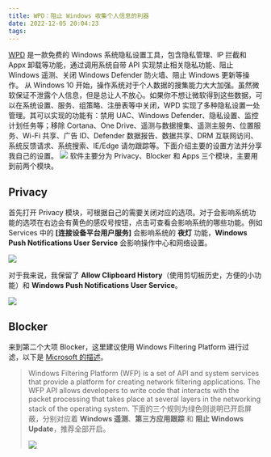 ```yaml
---
title: WPD：阻止 Windows 收集个人信息的利器
date: 2022-12-05 20:04:23
tags:
---
```


[WPD](https://wpd.app) 是一款免费的 Windows 系统隐私设置工具，包含隐私管理、IP 拦截和 Appx 卸载等功能，通过调用系统自带 API 实现禁止相关隐私功能、阻止 Windows 遥测、关闭 Windows Defender 防火墙、阻止 Windows 更新等操作。
从 Windows 10 开始，操作系统对于个人数据的搜集能力大大加强。虽然微软保证不泄露个人信息，但是总让人不放心。如果你不想让微软得到这些数据，可以在系统设置、服务、组策略、注册表等中关闭，WPD 实现了多种隐私设置一处管理。其可以实现的功能有：禁用 UAC、Windows Defender、隐私设置、监控计划任务等；移除 Cortana、One Drive、遥测与数据搜集、遥测主服务、位置服务、Wi-Fi 共享、广告 ID、Defender 数据报告、数据共享、DRM 互联网访问、系统反馈请求、系统搜索、IE/Edge 请勿跟踪等。下面介绍主要的设置方法并分享我自己的设置。
![](1670228218069.png)
软件主要分为 Privacy、Blocker 和 Apps 三个模块，主要用到前两个模块。

## Privacy

首先打开 Privacy 模块，可根据自己的需要关闭对应的选项。对于会影响系统功能的选项在右边会有黄色的感叹号按钮，点击可查看会影响系统的哪些功能。例如 Services 中的 **[连接设备平台用户服务]** 会影响系统的 **夜灯** 功能，**Windows Push Notifications User Service** 会影响操作中心和网络设置。

![](1670228850059.png)

对于我来说，我保留了 **Allow Clipboard History**（使用剪切板历史，方便的小功能）和 **Windows Push Notifications User Service**。

![](1670229057887.png)

## Blocker

来到第二个大项 Blocker，这里建议使用 Windows Filtering Platform 进行过滤，以下是 [Microsoft 的描述](https://learn.microsoft.com/en-us/windows/win32/fwp/windows-filtering-platform-start-page)。

> Windows Filtering Platform (WFP) is a set of API and system services that provide a platform for creating network filtering applications. The WFP API allows developers to write code that interacts with the packet processing that takes place at several layers in the networking stack of the operating system.
> 下面的三个规则为绿色则说明已开启屏蔽，分别对应着 **Windows 遥测**、**第三方应用跟踪** 和 **阻止 Windows Update**，推荐全部开启。
>
> ![](1670229454968.png)
